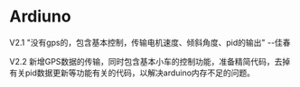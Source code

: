 ﻿# Ardiuno
V2.1 "没有gps的，包含基本控制，传输电机速度、倾斜角度、pid的输出" --佳春

V2.2 新增GPS数据的传输，同时包含基本小车的控制功能，准备精简代码，去掉有关pid数据更新等功能有关的代码，以解决arduino内存不足的问题。